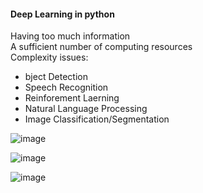 
#### Deep Learning in python

Having too much information<br/>
A sufficient number of computing resources<br/>
Complexity issues:
 - bject Detection
 - Speech Recognition
 - Reinforement Laerning
 - Natural Language Processing
 - Image Classification/Segmentation


![image](https://user-images.githubusercontent.com/96347878/202418457-9e30e725-ee08-4a42-a716-b54b546ce545.png)

![image](https://user-images.githubusercontent.com/96347878/202430880-87299456-5515-4eff-abf2-2bcd29cd89f6.png)


![image](https://user-images.githubusercontent.com/96347878/202598209-f2a7aceb-a6c1-4698-97fd-3c705d19e5dd.png)
